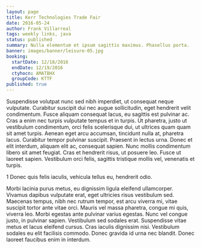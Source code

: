```yaml
---
layout: page
title: Kerr Technologies Trade Fair
date: 2016-05-24
author: Frank Villarreal
tags: weekly links, java
status: published
summary: Nulla elementum et ipsum sagittis maximus. Phasellus porta.
banner: images/banner/leisure-05.jpg
booking:
  startDate: 12/18/2016
  endDate: 12/19/2016
  ctyhocn: AMATBHX
  groupCode: KTTF
published: true
---
```

Suspendisse volutpat nunc sed nibh imperdiet, ut consequat neque vulputate. Curabitur suscipit dui nec augue sollicitudin, eget hendrerit velit condimentum. Fusce aliquam consequat lacus, eu sagittis est pulvinar ac. Cras a enim nec turpis vulputate tempus et in turpis. Ut pharetra, justo ut vestibulum condimentum, orci felis scelerisque dui, ut ultrices quam quam sit amet turpis. Aenean eget arcu accumsan, tincidunt nulla at, pharetra lacus. Curabitur tempor pulvinar suscipit. Praesent in lectus urna. Donec et elit interdum, aliquam elit ac, consequat sapien. Nunc mollis condimentum libero sit amet feugiat. Cras et hendrerit risus, ut posuere leo. Fusce ut laoreet sapien. Vestibulum orci felis, sagittis tristique mollis vel, venenatis et turpis.

1 Donec quis felis iaculis, vehicula tellus eu, hendrerit odio.

Morbi lacinia purus metus, eu dignissim ligula eleifend ullamcorper. Vivamus dapibus vulputate erat, eget ultricies risus vestibulum sed. Maecenas tempus, nibh nec rutrum tempor, est arcu viverra mi, vitae suscipit tortor ante vitae orci. Mauris vel massa pharetra, congue mi quis, viverra leo. Morbi egestas ante pulvinar varius egestas. Nunc vel congue justo, in pulvinar sapien. Vestibulum sed sodales erat. Suspendisse vitae metus et lacus eleifend cursus. Cras iaculis dignissim nisi. Vestibulum sodales eu elit facilisis commodo. Donec gravida id urna nec blandit. Donec laoreet faucibus enim in interdum.

